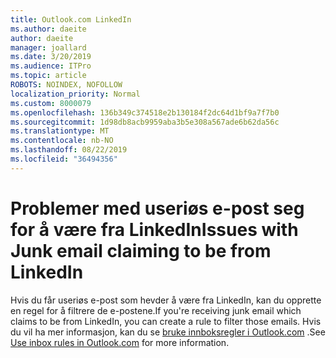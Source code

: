 ```yaml
---
title: Outlook.com LinkedIn
ms.author: daeite
author: daeite
manager: joallard
ms.date: 3/20/2019
ms.audience: ITPro
ms.topic: article
ROBOTS: NOINDEX, NOFOLLOW
localization_priority: Normal
ms.custom: 8000079
ms.openlocfilehash: 136b349c374518e2b130184f2dc64d1bf9a7f7b0
ms.sourcegitcommit: 1d98db8acb9959aba3b5e308a567ade6b62da56c
ms.translationtype: MT
ms.contentlocale: nb-NO
ms.lasthandoff: 08/22/2019
ms.locfileid: "36494356"
---
```

# <a name="issues-with-junk-email-claiming-to-be-from-linkedin"></a><span data-ttu-id="71b15-102">Problemer med useriøs e-post seg for å være fra LinkedIn</span><span class="sxs-lookup"><span data-stu-id="71b15-102">Issues with Junk email claiming to be from LinkedIn</span></span>

<span data-ttu-id="71b15-103">Hvis du får useriøs e-post som hevder å være fra LinkedIn, kan du opprette en regel for å filtrere de e-postene.</span><span class="sxs-lookup"><span data-stu-id="71b15-103">If you're receiving junk email which claims to be from LinkedIn, you can create a rule to filter those emails.</span></span>
<span data-ttu-id="71b15-104">Hvis du vil ha mer informasjon, kan du se [bruke innboksregler i Outlook.com](https://aka.ms/OutlookComInboxRules) .</span><span class="sxs-lookup"><span data-stu-id="71b15-104">See [Use inbox rules in Outlook.com](https://aka.ms/OutlookComInboxRules) for more information.</span></span>


